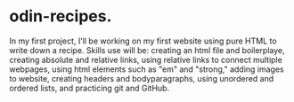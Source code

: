 # odin-recipes.

In my first project, I'll be working on my first website using pure HTML to write down a recipe. Skills use will be: creating an html file and boilerplaye, creating absolute and relative links, using relative links to connect multiple webpages, using html elements such as "em" and "strong," adding images to website, creating headers and bodyparagraphs, using unordered and ordered lists, and practicing git and GitHub. 